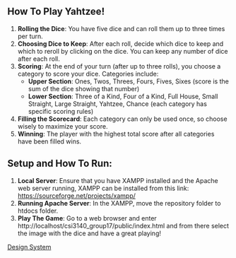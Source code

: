 ## How To Play Yahtzee! 

1. **Rolling the Dice**: You have five dice and can roll them up to three times per turn.
2. **Choosing Dice to Keep**: After each roll, decide which dice to keep and which to reroll by clicking on the dice. You can keep any number of dice after each roll.
3. **Scoring**: At the end of your turn (after up to three rolls), you choose a category to score your dice. Categories include:
    - **Upper Section**: Ones, Twos, Threes, Fours, Fives, Sixes (score is the sum of the dice showing that number)
    - **Lower Section**: Three of a Kind, Four of a Kind, Full House, Small Straight, Large Straight, Yahtzee, Chance (each category has specific scoring rules)
4. **Filling the Scorecard**: Each category can only be used once, so choose wisely to maximize your score.
5. **Winning**: The player with the highest total score after all categories have been filled wins.


## Setup and How To Run:

1. **Local Server**: Ensure that you have XAMPP installed and the Apache web server running, XAMPP can be installed from this link: https://sourceforge.net/projects/xampp/ 
2. **Running Apache Server**: In the XAMPP, move the repository folder to htdocs folder. 
3. **Play The Game**: Go to a web browser and enter http://localhost/csi3140_group17/public/index.html and from there select the image with the dice and have a great playing! 


[Design System](/docs/design_system.md)
